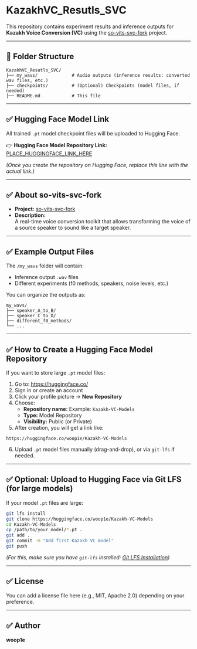 
# KazakhVC_Resutls_SVC

This repository contains experiment results and inference outputs for **Kazakh Voice Conversion (VC)** using the [so-vits-svc-fork](https://github.com/voicepaw/so-vits-svc-fork) project.

---

## 📂 Folder Structure

```
KazakhVC_Resutls_SVC/
├── my_wavs/             # Audio outputs (inference results: converted wav files, etc.)
├── checkpoints/         # (Optional) Checkpoints (model files, if needed)
├── README.md            # This file
```

---

## ✅ Hugging Face Model Link

All trained `.pt` model checkpoint files will be uploaded to Hugging Face.

👉 **Hugging Face Model Repository Link:**  
[PLACE_HUGGINGFACE_LINK_HERE](#)

*(Once you create the repository on Hugging Face, replace this line with the actual link.)*

---

## ✅ About so-vits-svc-fork

- **Project:** [so-vits-svc-fork](https://github.com/voicepaw/so-vits-svc-fork)  
- **Description:**  
A real-time voice conversion toolkit that allows transforming the voice of a source speaker to sound like a target speaker.

---

## ✅ Example Output Files

The `/my_wavs` folder will contain:

- Inference output `.wav` files
- Different experiments (f0 methods, speakers, noise levels, etc.)

You can organize the outputs as:

```
my_wavs/
├── speaker_A_to_B/
├── speaker_C_to_D/
├── different_f0_methods/
└── ...
```

---

## ✅ How to Create a Hugging Face Model Repository

If you want to store large `.pt` model files:

1. Go to: https://huggingface.co/
2. Sign in or create an account
3. Click your profile picture → **New Repository**
4. Choose:
   - **Repository name:** Example: `Kazakh-VC-Models`
   - **Type:** Model Repository
   - **Visibility:** Public (or Private)
5. After creation, you will get a link like:

```
https://huggingface.co/woop1e/Kazakh-VC-Models
```

6. Upload `.pt` model files manually (drag-and-drop), or via `git-lfs` if needed.

---

## ✅ Optional: Upload to Hugging Face via Git LFS (for large models)

If your model `.pt` files are large:

```bash
git lfs install
git clone https://huggingface.co/woop1e/Kazakh-VC-Models
cd Kazakh-VC-Models
cp /path/to/your_model/*.pt .
git add .
git commit -m "Add first Kazakh VC model"
git push
```

*(For this, make sure you have `git-lfs` installed: [Git LFS Installation](https://git-lfs.github.com/))*

---

## ✅ License

You can add a license file here (e.g., MIT, Apache 2.0) depending on your preference.

---

## ✅ Author

**woop1e**
